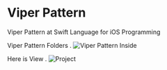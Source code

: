 # Viper Pattern
Viper Pattern at Swift Language for iOS Programming

Viper Pattern Folders
.
![Viper Pattern Inside](https://user-images.githubusercontent.com/53935759/148088318-a544cbb8-3abe-4c3e-ba4a-06db57a919ee.png)

Here is View
.
![Project](https://user-images.githubusercontent.com/53935759/148088467-fd45fbe3-b5e7-486a-ac7b-f522b8c367ed.png)
